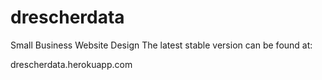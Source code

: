 # drescherdata
Small Business Website Design
The latest stable version can be found at: 

drescherdata.herokuapp.com
